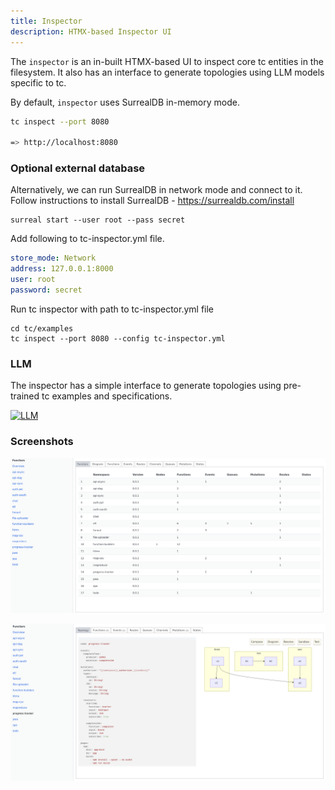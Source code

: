```yaml
---
title: Inspector
description: HTMX-based Inspector UI
---
```


The `inspector` is an in-built HTMX-based UI to inspect core tc entities in the filesystem. It also has an interface to generate topologies using LLM models specific to tc.

By default, `inspector` uses SurrealDB in-memory mode.


```sh
tc inspect --port 8080

=> http://localhost:8080
```

### Optional external database

Alternatively, we can run SurrealDB in network mode and connect to it.
Follow instructions to install SurrealDB -  https://surrealdb.com/install


```
surreal start --user root --pass secret

```
Add following to tc-inspector.yml file.

```yaml
store_mode: Network
address: 127.0.0.1:8000
user: root
password: secret
```

Run tc inspector with path to tc-inspector.yml file

```
cd tc/examples
tc inspect --port 8080 --config tc-inspector.yml
```

### LLM

The inspector has a simple interface to generate topologies using pre-trained tc examples and specifications.

[![LLM]][LLM]

[LLM]: ../../../assets/inspector-llm.gif

### Screenshots

[![Overview]][Overview]

[Overview]: ../../../assets/inspector-overview.png

[![Visual]][Visual]

[Visual]: ../../../assets/inspector-visual.png
